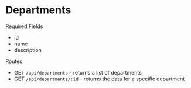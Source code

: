 # Departments

Required Fields 
 - id 
 - name
 - description
 
Routes 
 - GET `/api/departments` - returns a list of departments 
 - GET `/api/departments/:id` - returns the data for a specific department
 

